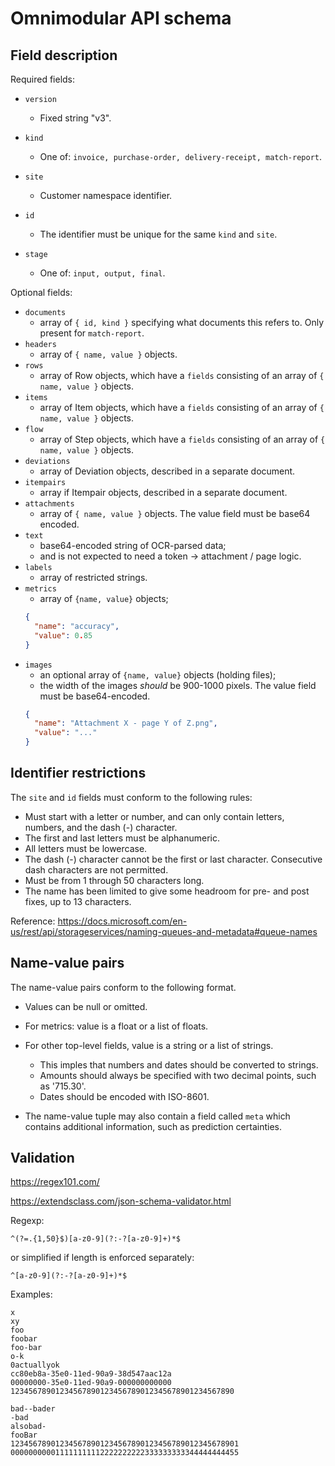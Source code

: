 # Omnimodular API schema

## Field description

Required fields:

- `version`
  - Fixed string "v3".

- `kind`
  - One of: `invoice, purchase-order, delivery-receipt, match-report`.

- `site`
  - Customer namespace identifier.

- `id`
  - The identifier must be unique for the same `kind` and `site`.

- `stage`
  - One of: `input, output, final`.

Optional fields:

- `documents`
  - array of `{ id, kind }` specifying what documents this refers to. Only present for `match-report`.
- `headers`
  - array of `{ name, value }` objects.
- `rows`
  - array of Row objects, which have a `fields` consisting of an array of `{ name, value }` objects.
- `items`
  - array of Item objects, which have a `fields` consisting of an array of `{ name, value }` objects.
- `flow`
  - array of Step objects, which have a `fields` consisting of an array of `{ name, value }` objects.
- `deviations`
  - array of Deviation objects, described in a separate document.
- `itempairs`
  - array if Itempair objects, described in a separate document.
- `attachments`
  - array of `{ name, value }` objects. The value field must be base64 encoded.
- `text`
  - base64-encoded string of OCR-parsed data;
  - and is not expected to need a token -> attachment / page logic.
- `labels`
  - array of restricted strings.
- `metrics`
  - array of `{name, value}` objects;
  ```json
  {
    "name": "accuracy",
    "value": 0.85
  }
  ```
- `images`
  - an optional array of `{name, value}` objects (holding files);
  - the width of the images *should* be 900-1000 pixels.  The value
    field must be base64-encoded.
  ```json
  {
    "name": "Attachment X - page Y of Z.png",
    "value": "..."
  }
  ```

## Identifier restrictions

The `site` and `id` fields must conform to the following rules:

- Must start with a letter or number, and can only contain letters, numbers, and the dash (-) character.
- The first and last letters must be alphanumeric.
- All letters must be lowercase.
- The dash (-) character cannot be the first or last character. Consecutive dash characters are not permitted.
- Must be from 1 through 50 characters long.
- The name has been limited to give some headroom for pre- and post fixes, up to 13 characters.

Reference: https://docs.microsoft.com/en-us/rest/api/storageservices/naming-queues-and-metadata#queue-names

## Name-value pairs

The name-value pairs conform to the following format.

* Values can be null or omitted.

* For metrics: value is a float or a list of floats.

* For other top-level fields, value is a string or a list of strings.
  - This imples that numbers and dates should be converted to strings.
  - Amounts should always be specified with two decimal points, such as '715.30'.
  - Dates should be encoded with ISO-8601.

* The name-value tuple may also contain a field called `meta` which contains additional information, such as prediction certainties.

## Validation

https://regex101.com/

https://extendsclass.com/json-schema-validator.html

Regexp:

```
^(?=.{1,50}$)[a-z0-9](?:-?[a-z0-9]+)*$
```

or simplified if length is enforced separately:

```
^[a-z0-9](?:-?[a-z0-9]+)*$
```

Examples:

```
x
xy
foo
foobar
foo-bar
o-k
0actuallyok
cc80eb8a-35e0-11ed-90a9-38d547aac12a
00000000-35e0-11ed-90a9-000000000000
12345678901234567890123456789012345678901234567890
```

```
bad--bader
-bad
alsobad-
fooBar
123456789012345678901234567890123456789012345678901
000000000011111111112222222222333333333344444444455
```
